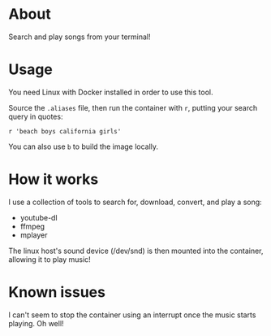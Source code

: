 # About

Search and play songs from your terminal!

# Usage

You need Linux with Docker installed in order to use this tool.

Source the `.aliases` file, then run the container with `r`, putting your search query in quotes:

```
r 'beach boys california girls'
```

You can also use `b` to build the image locally.

# How it works

I use a collection of tools to search for, download, convert, and play a song:

- youtube-dl
- ffmpeg
- mplayer

The linux host's sound device (/dev/snd) is then mounted into the container, allowing it to play music!

# Known issues

I can't seem to stop the container using an interrupt once the music starts playing. Oh well!
